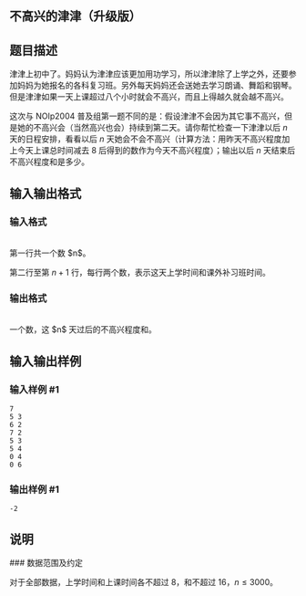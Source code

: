 <article>
<h1>不高兴的津津（升级版）</h1>
<h2>题目描述</h2>
<div>津津上初中了。妈妈认为津津应该更加用功学习，所以津津除了上学之外，还要参加妈妈为她报名的各科复习班。另外每天妈妈还会送她去学习朗诵、舞蹈和钢琴。但是津津如果一天上课超过八个小时就会不高兴，而且上得越久就会越不高兴。

这次与 NOIp2004 普及组第一题不同的是：假设津津不会因为其它事不高兴，但是她的不高兴会（当然高兴也会）持续到第二天。请你帮忙检查一下津津以后 $n$ 天的日程安排，看看以后 $n$ 天她会不会不高兴（计算方法：用昨天不高兴程度加上今天上课总时间减去 $8$ 后得到的数作为今天不高兴程度）；输出以后 $n$ 天结束后不高兴程度和是多少。</div>
<h2>输入输出格式</h2>
<h3>输入格式</h3>
<br/>
<div>第一行共一个数 $n$。

第二行至第 $n+1$ 行，每行两个数，表示这天上学时间和课外补习班时间。</div>
<h3>输出格式</h3>
<br/>
<div>一个数，这 $n$ 天过后的不高兴程度和。</div>
<h2>输入输出样例</h2>
<h3>输入样例 #1</h3>
<pre><code>7
5 3
6 2
7 2
5 3
5 4
0 4
0 6</code></pre>
<h3>输出样例 #1</h3>
<pre><code>-2</code></pre>
<h2>说明</h2>
<div>### 数据范围及约定

对于全部数据，上学时间和上课时间各不超过 $8$，和不超过 $16$，$n \le 3000$。</div>
</article>